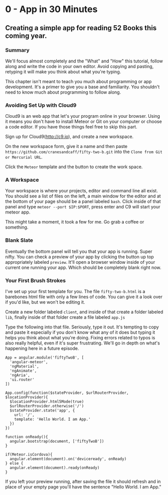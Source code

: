 # 0 - App in 30 Minutes
## Creating a simple app for reading 52 Books this coming year.

### Summary
We'll focus almost completely and the "What" and "How" this tutorial, follow along and write the code in your own editor. Avoid copying and pasting, retyping it will make you think about what you're typing.

This chapter isn't meant to teach you much about programming or app development. It's a primer to give you a base and familiarity. You shouldn't need to know much about programming to follow along.

### Avoiding Set Up with Cloud9
Cloud9 is an web app that let's your program online in your browser. Using it means you don't have to install Meteor or Git on your computer or choose a code editor. If you have those things feel free to skip this part.

Sign up for Cloud9(http://c9.io), and create a new workspace.

On the new workspace form, give it a name and then paste `https://github.com/cranesandcaff/fifty-two-b.git` into the `Clone from Git or Mercurial URL`.

Click the `Meteor` template and the button to create the work space.

### A Workspace
Your workspace is where your projects, editor and command line all exist. You should see a list of files on the left, a main window for the editor and at the bottom of your page should be a panel labeled `bash`. Click inside of that panel and type `meteor --port $IP:$PORT`, press enter and C9 will start your meteor app.

This might take a moment, it took a few for me. Go grab a coffee or something.

### Blank Slate
Eventually the bottom panel will tell you that your app is running. Super nifty. You can check a preview of your app by clicking the button up top appropriately labeled `preview`. It'll open a browser window inside of your current one running your app. Which should be completely blank right now.

### Your First Brush Strokes
I've set up your first template for you. The file `fifty-two-b.html` is a barebones html file with only a few lines of code. You can give it a look over if you'd like, but we won't be editing it.

Create a new folder labeled `client`, and inside of that create a folder labeled `lib`, finally inside of that folder create a file labeled `app.js`

Type the following into that file. Seriously, type it out. It's tempting to copy and paste it especially if you don't know what any of it does but typing it helps you think about what you're doing. Fixing errors related to typos is also really helpful, even if it's super frustrating. We'll go in depth on what's happening here in a future episode.

    App = angular.module('fiftyTwoB', [
      'angular-meteor',
      'ngMaterial',
      'ngAnimate',
      'ngAria',
      'ui.router'
    ])

    App.config(function($stateProvider, $urlRouterProvider, $locationProvider){
      $locationProvider.html5Mode(true)
      $urlRouterProvider.otherwise('/')
      $stateProvider.state('app', {
        url: '/',
        template: 'Hello World. I am App.'
      })
    })

    function onReady(){
      angular.bootstrap(document, ['fiftyTwoB'])
    }

    if(Meteor.isCordova){
      angular.element(document).on('deviceready', onReady)
    } else {
      angular.element(document).ready(onReady)
    }

If you left your preview running, after saving the file it should refresh and in place of your empty page you'll have the sentence "Hello World. I am App."
